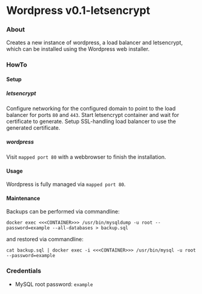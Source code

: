 # Wordpress v0.1-letsencrypt

### About
Creates a new instance of wordpress, a load balancer and letsencrypt, which can be installed using the Wordpress web installer.

### HowTo

#### Setup

##### letsencrypt
Configure networking for the configured domain to point to the load balancer for ports `80` and `443`.  Start letsencrypt container and wait for certificate to generate.  Setup SSL-handling load balancer to use the generated certificate.

##### wordpress
Visit `mapped port 80` with a webbrowser to finish the installation.

#### Usage
Wordpress is fully managed via `mapped port 80`.

#### Maintenance
Backups can be performed via commandline:

```
docker exec <<<CONTAINER>>> /usr/bin/mysqldump -u root --password=example --all-databases > backup.sql
```

and restored via commandline:

```
cat backup.sql | docker exec -i <<<CONTAINER>>> /usr/bin/mysql -u root --password=example
```

### Credentials
-   MySQL root password: `example`
